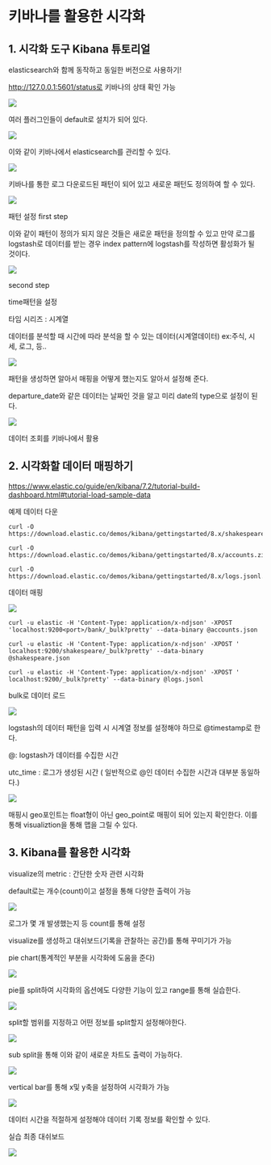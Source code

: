 # 키바나를 활용한 시각화

## 1.	시각화 도구 Kibana 튜토리얼

elasticsearch와 함께 동작하고 동일한 버전으로 사용하기!

   http://127.0.0.1:5601/status로 키바나의 상태 확인 가능

![](image/63.png)

여러 플러그인들이 default로 설치가 되어 있다.

![](image/64.png)

이와 같이 키바나에서 elasticsearch를 관리할 수 있다.

![](image/65.png)

키바나를 통한 로그 다운로드된 패턴이 되어 있고 새로운 패턴도 정의하여 할 수 있다. 

![](image/66.png)


패턴 설정 first step

이와 같이 패턴이 정의가 되지 않은 것들은 새로운 패턴을 정의할 수 있고 만약 로그를 logstash로 데이터를 받는 경우 index pattern에 logstash를 작성하면 활성화가 될 것이다.

![](image/67.png)

second step

time패턴을 설정

타임 시리즈 : 시계열

데이터를 분석할 때 시간에 따라 분석을 할 수 있는 데이터(시계열데이터) ex:주식, 시세, 로그, 등..

![](image/68.png)

패턴을 생성하면 알아서 매핑을 어떻게 했는지도 알아서 설정해 준다.

departure_date와 같은 데이터는 날짜인 것을 알고 미리 date의 type으로 설정이 된다.

![](image/69.png)

데이터 조회를 키바나에서 활용
 
## 2.	시각화할 데이터 매핑하기

https://www.elastic.co/guide/en/kibana/7.2/tutorial-build-dashboard.html#tutorial-load-sample-data

예제 데이터 다운

```
curl -O https://download.elastic.co/demos/kibana/gettingstarted/8.x/shakespeare.json

curl -O https://download.elastic.co/demos/kibana/gettingstarted/8.x/accounts.zip

curl -O https://download.elastic.co/demos/kibana/gettingstarted/8.x/logs.jsonl.gz
```

데이터 매핑

![](image/70.png)

```
curl -u elastic -H 'Content-Type: application/x-ndjson' -XPOST 'localhost:9200<port>/bank/_bulk?pretty' --data-binary @accounts.json

curl -u elastic -H 'Content-Type: application/x-ndjson' -XPOST ' localhost:9200/shakespeare/_bulk?pretty' --data-binary @shakespeare.json

curl -u elastic -H 'Content-Type: application/x-ndjson' -XPOST ' localhost:9200/_bulk?pretty' --data-binary @logs.jsonl
```

bulk로 데이터 로드

![](image/71.png)

logstash의 데이터 패턴을 입력 시 시계열 정보를 설정해야 하므로 @timestamp로 한다.

@: logstash가 데이터를 수집한 시간

utc_time : 로그가 생성된 시간 ( 일반적으로 @인 데이터 수집한 시간과 대부분 동일하다.)

![](image/72.png)

매핑시 geo포인트는 float형이 아닌 geo_point로 매핑이 되어 있는지 확인한다. 이를 통해 visualiztion을 통해 맵을 그릴 수 있다.

## 3.	Kibana를 활용한 시각화

visualize의 metric : 간단한 숫자 관련 시각화

default로는 개수(count)이고 설정을 통해 다양한 출력이 가능

![](image/73.png)


로그가 몇 개 발생했는지 등 count를 통해 설정

visualize를 생성하고 대쉬보드(기록을 관찰하는 공간)를 통해 꾸미기가 가능

pie chart(통계적인 부분을 시각화에 도움을 준다)

![](image/74.png)

pie를 split하여 시각화의 옵션에도 다양한 기능이 있고 range를 통해 실습한다.

![](image/75.png)

split할 범위를 지정하고 어떤 정보를 split할지 설정해야한다.

![](image/76.png)

sub split을 통해  이와 같이 새로운 차트도 출력이 가능하다.

![](image/77.png)

vertical bar를 통해 x및 y축을 설정하여 시각화가 가능

![](image/78.png)

데이터 시간을 적절하게 설정해야 데이터 기록 정보를 확인할 수 있다.

실습 최종 대쉬보드


![](image/79.png)

